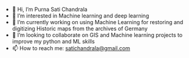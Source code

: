 - 👋 Hi, I’m Purna Sati Chandrala
- 👀 I’m interested in Machine learning and deep learning
- 🌱 I’m currently working on using Machine Learning for restoring and digitizing Historic maps from the archives of Germany
- 💞️ I’m looking to collaborate on GIS and Machine learning projects to improve my python and ML skills
- 📫 How to reach me: satichandrala@gmail.com
